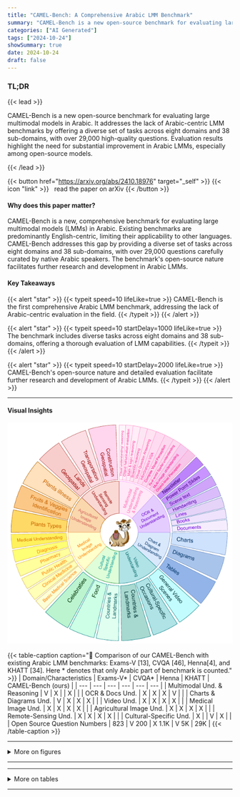 ```yaml
---
title: "CAMEL-Bench: A Comprehensive Arabic LMM Benchmark"
summary: "CAMEL-Bench is a new open-source benchmark for evaluating large multimodal models in Arabic.  It addresses the lack of Arabic-centric LMM benchmarks by offering a diverse set of tasks across eight dom....."
categories: ["AI Generated"]
tags: ["2024-10-24"]
showSummary: true
date: 2024-10-24
draft: false
---
```


### TL;DR


{{< lead >}}

CAMEL-Bench is a new open-source benchmark for evaluating large multimodal models in Arabic.  It addresses the lack of Arabic-centric LMM benchmarks by offering a diverse set of tasks across eight domains and 38 sub-domains, with over 29,000 high-quality questions.  Evaluation results highlight the need for substantial improvement in Arabic LMMs, especially among open-source models.

{{< /lead >}}


{{< button href="https://arxiv.org/abs/2410.18976" target="_self" >}}
{{< icon "link" >}} &nbsp; read the paper on arXiv
{{< /button >}}

#### Why does this paper matter?
CAMEL-Bench is a new, comprehensive benchmark for evaluating large multimodal models (LMMs) in Arabic.  Existing benchmarks are predominantly English-centric, limiting their applicability to other languages. CAMEL-Bench addresses this gap by providing a diverse set of tasks across eight domains and 38 sub-domains, with over 29,000 questions carefully curated by native Arabic speakers.  The benchmark's open-source nature facilitates further research and development in Arabic LMMs.
#### Key Takeaways

{{< alert "star" >}}
{{< typeit speed=10 lifeLike=true >}} CAMEL-Bench is the first comprehensive Arabic LMM benchmark, addressing the lack of Arabic-centric evaluation in the field. {{< /typeit >}}
{{< /alert >}}

{{< alert "star" >}}
{{< typeit speed=10 startDelay=1000 lifeLike=true >}} The benchmark includes diverse tasks across eight domains and 38 sub-domains, offering a thorough evaluation of LMM capabilities. {{< /typeit >}}
{{< /alert >}}

{{< alert "star" >}}
{{< typeit speed=10 startDelay=2000 lifeLike=true >}} CAMEL-Bench's open-source nature and detailed evaluation facilitate further research and development of Arabic LMMs. {{< /typeit >}}
{{< /alert >}}

------
#### Visual Insights

![](figures/figures_1_0.png "🔼 Figure 1. The proposed CAMEL-Bench covers eight diverse and challenging domains: multimodal understanding and reasoning, OCR and documents, charts and diagrams, videos, cultural-specific content, medical images, agricultural images, and remote sensing understanding in Arabic. CAMEL-Bench covers 38 sub-domains with over 29K questions carefully curated by native Arabic speakers to rigorously evaluate essential skills desired in Arabic LMMs.")

{{< table-caption caption="🔽 Comparison of our CAMEL-Bench with existing Arabic LMM benchmarks: Exams-V [13], CVQA [46], Henna[4], and KHATT [34]. Here * denotes that only Arabic part of benchmark is counted." >}}
| Domain/Characteristics | Exams-V* | CVQA* | Henna | KHATT | CAMEL-Bench (ours) |
| --- | --- | --- | --- | --- | --- |
| Multimodal Und. & Reasoning | V | X |  | X |  |
| OCR & Docs Und. | X | X | X | V |  |
| Charts & Diagrams Und. | V | X | X | X |  |
| Video Und. | X | X | X | X |  |
| Medical Image Und. | X | X | X | X |  |
| Agricultural Image Und. | X | X | X | X |  |
| Remote-Sensing Und. | X | X | X | X |  |
| Cultural-Specific Und. | X |  | V | X |  |
| Open Source Question Numbers | 823 | V 200 | X 1.1K | V 5K | 29K |
{{< /table-caption >}}

------



<details>
<summary>More on figures
</summary>


![](figures/figures_2_0.png "🔼 Figure 1. The proposed CAMEL-Bench covers eight diverse and challenging domains: multimodal understanding and reasoning, OCR and documents, charts and diagrams, videos, cultural-specific content, medical images, agricultural images, and remote sensing understanding in Arabic. CAMEL-Bench covers 38 sub-domains with over 29K questions carefully curated by native Arabic speakers to rigorously evaluate essential skills desired in Arabic LMMs.")

![](figures/figures_4_0.png "🔼 Figure 3. The CAMEL-Bench Filtering and Verification Pipeline consists of two paths: Original Arabic and translated Arabic. For original Arabic (top row), a 20% random sample undergoes manual verification; if errors are below 40%, the data passes; otherwise, the entire sub-category is reviewed. For Translated Arabic (bottom row), We employ Qwen7B model [8] to assess semantic similarity between the original and translated question-answer pairs on fuzzy-basis evaluation. Pairs passing the evaluation proceed, while those that fail undergo manual review. Based on this, data may require Manual Handling for manual re-translation, Refine & Verify for refinement through the model, or Non-Translated Review where the data is re-sent for translation due to the absence of an Arabic version.")

![](figures/figures_5_0.png "🔼 Figure 2. CAMEL-Bench examples spanning eight diverse domains, encompassing a wide range of visual data types and tasks.")

![](figures/figures_5_1.png "🔼 Figure 2. CAMEL-Bench examples spanning eight diverse domains, encompassing a wide range of visual data types and tasks.")


</details>

------







------

<details>
<summary>More on tables
</summary>


{{< table-caption caption="🔽 Table 2. Different data sources used for 38 sub-domains corresponding to eight domains, with around 29k questions in total. The different data sources include: MME [15], MMBench [30], MMT-Bench-MI [56], SEED [23], MMMU [58], MMMU-Pro [60], CountBench [39], POPE [26], MathVista [33], Exams-V (Arabic portion) [13], ScienceQA-IMG [32], GQA [20], VizWiz [10], VQAv2 [17], BLINK [16], MuirBench [50], COCO [27], Imagenet [14], Mocheg [55], Snli-Ve [54], Pinterest [42], RealWorldQA [53], PATS-01 [3], KHATT [34], PATD [40], Historical Arabic Handwritten Text Recognition Dataset [37], ISI-PPT-Dataset [52], EvArEST [18], MTVQA [49], ChartQA [35], IconQA [31], BEC-Arabic [47], Claude-3.5 [5], arab-celeb-dataset [36], arabic-food-101 [6], Countries and landmarks [41, 51, 57], Pexel [41], AgroGPT [7], GeoChat [22]. These data sources are carefully translated and verified to ensure quality and relevance." >}}
{{< /table-caption >}}

{{< table-caption caption="🔽 Table 3. Performance comparison of different closed-and open-source LMMs on CAMEL-Bench. We present per-domain results of seven LMMs: GPT-40 [38], GPT-40-mini [38], Gemini-1.5-Pro [2], Gemini-1.5-Flash [2], Pangea-7B [59], Qwen2-VL [9], InternVL2-8B [11], and LLaVaNeXt-7B [29]. GPT-40 excels in most domains, while GPT-40-mini offers an impressive balance of performance and model size. All models struggle with remote sensing, medical imaging, OCR & document understanding, and general multimodal understanding and reasoning domains. Open-source models like InternVL2-8B and LLaVaNeXt-7B show a decline in performance across domains, with their best results in video understanding." >}}
{{< /table-caption >}}


</details>

------

